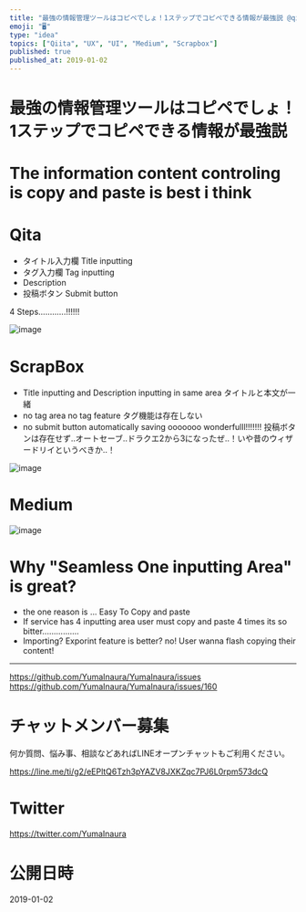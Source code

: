 ```yaml
---
title: "最強の情報管理ツールはコピペでしょ！1ステップでコピペできる情報が最強説 @qiita @scrapbox @medium"
emoji: "🖥"
type: "idea"
topics: ["Qiita", "UX", "UI", "Medium", "Scrapbox"]
published: true
published_at: 2019-01-02
---
```


# 最強の情報管理ツールはコピペでしょ！1ステップでコピペできる情報が最強説

# The information content controling is copy and paste is best i think

# Qita

- タイトル入力欄 Title inputting 
- タグ入力欄 Tag inputting
- Description 
- 投稿ボタン Submit button

4 Steps............!!!!!!


![image](https://user-images.githubusercontent.com/13635059/50577840-7ac16280-0e74-11e9-9488-b89efbec60cf.png)

# ScrapBox

- Title inputting and Description inputting in same area タイトルと本文が一緒
- no tag area no tag feature タグ機能は存在しない
- no submit button automatically saving ooooooo wonderfulll!!!!!!! 投稿ボタンは存在せず‥オートセーブ‥ドラクエ2から3になったぜ‥！いや昔のウィザードリイというべきか‥！

![image](https://user-images.githubusercontent.com/13635059/50577859-c8d66600-0e74-11e9-8743-7cd5e144f1c9.png)

# Medium

![image](https://user-images.githubusercontent.com/13635059/50577876-37b3bf00-0e75-11e9-9d38-9aac8594456e.png)

# Why "Seamless One inputting Area" is great?

- the one reason is ... Easy To Copy and paste
- If service has 4 inputting area user must copy and paste 4 times its so bitter................
- Importing? Exporint feature is better? no! User wanna flash copying their content!

---

https://github.com/YumaInaura/YumaInaura/issues
https://github.com/YumaInaura/YumaInaura/issues/160








<!-- Update From Qiita API -->

# チャットメンバー募集


何か質問、悩み事、相談などあればLINEオープンチャットもご利用ください。

https://line.me/ti/g2/eEPltQ6Tzh3pYAZV8JXKZqc7PJ6L0rpm573dcQ





# Twitter


https://twitter.com/YumaInaura


<!-- Update From Qiita API -->



# 公開日時

2019-01-02
